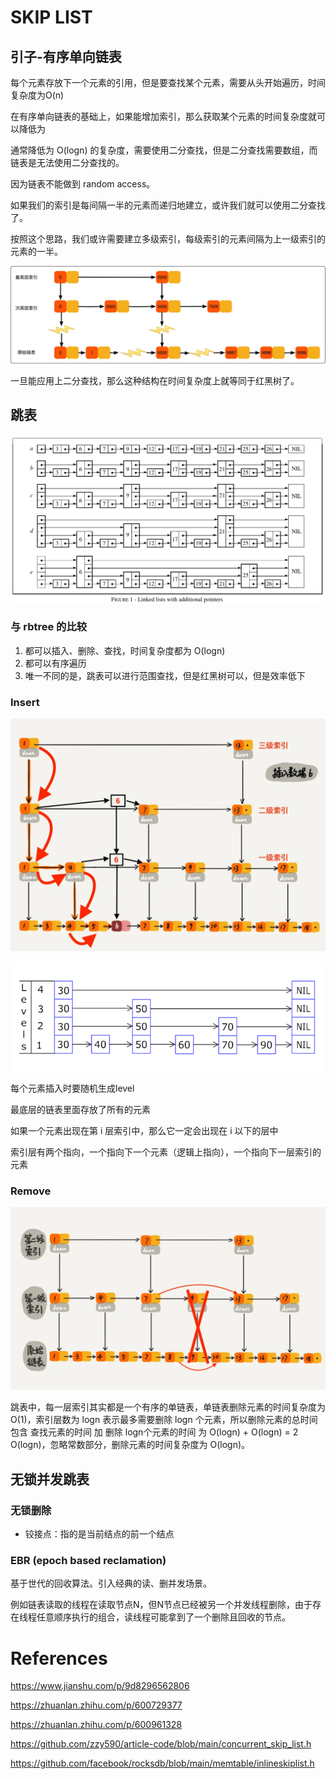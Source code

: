 # SKIP LIST

## 引子-有序单向链表
每个元素存放下一个元素的引用，但是要查找某个元素，需要从头开始遍历，时间复杂度为O(n)

在有序单向链表的基础上，如果能增加索引，那么获取某个元素的时间复杂度就可以降低为

通常降低为 O(logn) 的复杂度，需要使用二分查找，但是二分查找需要数组，而链表是无法使用二分查找的。

因为链表不能做到 random access。

如果我们的索引是每间隔一半的元素而递归地建立，或许我们就可以使用二分查找了。

按照这个思路，我们或许需要建立多级索引，每级索引的元素间隔为上一级索引的元素的一半。

![多级索引结构](./assets/skiplist-multiple-indexes.png)

一旦能应用上二分查找，那么这种结构在时间复杂度上就等同于红黑树了。

## 跳表

![跳表](./assets/skiplist.png)

### 与 rbtree 的比较
1. 都可以插入、删除、查找，时间复杂度都为 O(logn)
2. 都可以有序遍历
3. 唯一不同的是，跳表可以进行范围查找，但是红黑树可以，但是效率低下

### Insert

![跳表插入](./assets/skiplist-insert.png)

![跳表插入动态](./assets/skiplist.gif)

每个元素插入时要随机生成level

最底层的链表里面存放了所有的元素

如果一个元素出现在第 i 层索引中，那么它一定会出现在 i 以下的层中

索引层有两个指向，一个指向下一个元素（逻辑上指向），一个指向下一层索引的元素

### Remove

![跳表删除](./assets/skiplist-remove.png)

跳表中，每一层索引其实都是一个有序的单链表，单链表删除元素的时间复杂度为 O(1)，索引层数为 logn 表示最多需要删除 logn 个元素，所以删除元素的总时间包含 查找元素的时间 加 删除 logn个元素的时间 为 O(logn) + O(logn) = 2 O(logn)，忽略常数部分，删除元素的时间复杂度为 O(logn)。

## 无锁并发跳表

### 无锁删除

- 铰接点：指的是当前结点的前一个结点

### EBR (epoch based reclamation)
基于世代的回收算法。引入经典的读、删并发场景。

例如链表读取的线程在读取节点N，但N节点已经被另一个并发线程删除，由于存在线程任意顺序执行的组合，读线程可能拿到了一个删除且回收的节点。


# References

https://www.jianshu.com/p/9d8296562806

https://zhuanlan.zhihu.com/p/600729377

https://zhuanlan.zhihu.com/p/600961328

https://github.com/zzy590/article-code/blob/main/concurrent_skip_list.h

https://github.com/facebook/rocksdb/blob/main/memtable/inlineskiplist.h
